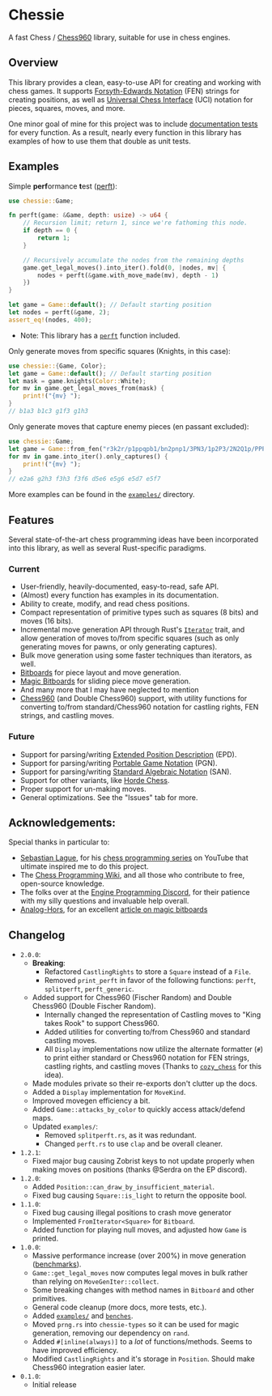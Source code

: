 # Chessie

A fast Chess / [Chess960](https://en.wikipedia.org/wiki/Fischer_random_chess) library, suitable for use in chess engines.

## Overview

This library provides a clean, easy-to-use API for creating and working with chess games.
It supports [Forsyth-Edwards Notation](https://en.wikipedia.org/wiki/Forsyth%E2%80%93Edwards_Notation) (FEN) strings for creating positions, as well as [Universal Chess Interface](https://en.wikipedia.org/wiki/Universal_Chess_Interface) (UCI) notation for pieces, squares, moves, and more.

One minor goal of mine for this project was to include [documentation tests](https://doc.rust-lang.org/rust-by-example/testing/doc_testing.html) for every function.
As a result, nearly every function in this library has examples of how to use them that double as unit tests.

## Examples

Simple **perf**ormance **t**est ([perft](https://www.chessprogramming.org/Perft)):

```rust
use chessie::Game;

fn perft(game: &Game, depth: usize) -> u64 {
    // Recursion limit; return 1, since we're fathoming this node.
    if depth == 0 {
        return 1;
    }

    // Recursively accumulate the nodes from the remaining depths
    game.get_legal_moves().into_iter().fold(0, |nodes, mv| {
        nodes + perft(&game.with_move_made(mv), depth - 1)
    })
}

let game = Game::default(); // Default starting position
let nodes = perft(&game, 2);
assert_eq!(nodes, 400);
```

-   Note: This library has a [`perft`](https://docs.rs/chessie/latest/chessie/perft/fn.perft.html) function included.

Only generate moves from specific squares (Knights, in this case):

```rust
use chessie::{Game, Color};
let game = Game::default(); // Default starting position
let mask = game.knights(Color::White);
for mv in game.get_legal_moves_from(mask) {
    print!("{mv} ");
}
// b1a3 b1c3 g1f3 g1h3
```

Only generate moves that capture enemy pieces (en passant excluded):

```rust
use chessie::Game;
let game = Game::from_fen("r3k2r/p1ppqpb1/bn2pnp1/3PN3/1p2P3/2N2Q1p/PPPBBPPP/R3K2R w KQkq - 0 1").unwrap();
for mv in game.into_iter().only_captures() {
    print!("{mv} ");
}
// e2a6 g2h3 f3h3 f3f6 d5e6 e5g6 e5d7 e5f7
```

More examples can be found in the [`examples/`](./chessie/examples) directory.

## Features

Several state-of-the-art chess programming ideas have been incorporated into this library, as well as several Rust-specific paradigms.

### Current

-   User-friendly, heavily-documented, easy-to-read, safe API.
-   (Almost) every function has examples in its documentation.
-   Ability to create, modify, and read chess positions.
-   Compact representation of primitive types such as squares (8 bits) and moves (16 bits).
-   Incremental move generation API through Rust's [`Iterator`](https://doc.rust-lang.org/std/iter/trait.Iterator.html) trait, and allow generation of moves to/from specific squares (such as only generating moves for pawns, or only generating captures).
-   Bulk move generation using some faster techniques than iterators, as well.
-   [Bitboards](https://www.chessprogramming.org/Bitboards) for piece layout and move generation.
-   [Magic Bitboards](https://www.chessprogramming.org/Magic_Bitboards) for sliding piece move generation.
-   And many more that I may have neglected to mention
-   [Chess960](https://www.chessprogramming.org/Chess960) (and Double Chess960) support, with utility functions for converting to/from standard/Chess960 notation for castling rights, FEN strings, and castling moves.

### Future

-   Support for parsing/writing [Extended Position Description](https://www.chessprogramming.org/Extended_Position_Description) (EPD).
-   Support for parsing/writing [Portable Game Notation](https://en.wikipedia.org/wiki/Portable_Game_Notation) (PGN).
-   Support for parsing/writing [Standard Algebraic Notation](<https://en.wikipedia.org/wiki/Algebraic_notation_(chess)>) (SAN).
-   Support for other variants, like [Horde Chess](https://www.chess.com/terms/horde-chess).
-   Proper support for un-making moves.
-   General optimizations. See the "Issues" tab for more.

## Acknowledgements:

Special thanks in particular to:

-   [Sebastian Lague](https://www.youtube.com/@SebastianLague), for his [chess programming series](https://www.youtube.com/watch?v=_vqlIPDR2TU&list=PLFt_AvWsXl0cvHyu32ajwh2qU1i6hl77c) on YouTube that ultimate inspired me to do this project.
-   The [Chess Programming Wiki](https://www.chessprogramming.org/), and all those who contribute to free, open-source knowledge.
-   The folks over at the [Engine Programming Discord](https://discord.com/invite/F6W6mMsTGN), for their patience with my silly questions and invaluable help overall.
-   [Analog-Hors](https://github.com/analog-hors), for an excellent [article on magic bitboards](https://analog-hors.github.io/site/magic-bitboards/)

## Changelog

-   `2.0.0`:
    -   **Breaking**:
        -   Refactored `CastlingRights` to store a `Square` instead of a `File`.
        -   Removed `print_perft` in favor of the following functions: `perft`, `splitperft`, `perft_generic`.
    -   Added support for Chess960 (Fischer Random) and Double Chess960 (Double Fischer Random).
        -   Internally changed the representation of Castling moves to "King takes Rook" to support Chess960.
        -   Added utilities for converting to/from Chess960 and standard castling moves.
        -   All `Display` implementations now utilize the alternate formatter (`#`) to print either standard or Chess960 notation for FEN strings, castling rights, and castling moves (Thanks to [`cozy_chess`](https://docs.rs/cozy-chess/latest/cozy_chess/) for this idea).
    -   Made modules private so their re-exports don't clutter up the docs.
    -   Added a `Display` implementation for `MoveKind`.
    -   Improved movegen efficiency a bit.
    -   Added `Game::attacks_by_color` to quickly access attack/defend maps.
    -   Updated `examples/`:
        -   Removed `splitperft.rs`, as it was redundant.
        -   Changed `perft.rs` to use `clap` and be overall cleaner.
-   `1.2.1`:
    -   Fixed major bug causing Zobrist keys to not update properly when making moves on positions (thanks @Serdra on the EP discord).
-   `1.2.0`:
    -   Added `Position::can_draw_by_insufficient_material`.
    -   Fixed bug causing `Square::is_light` to return the opposite bool.
-   `1.1.0`:
    -   Fixed bug causing illegal positions to crash move generator
    -   Implemented `FromIterator<Square>` for `Bitboard`.
    -   Added function for playing null moves, and adjusted how `Game` is printed.
-   `1.0.0`:
    -   Massive performance increase (over 200%) in move generation ([benchmarks](https://github.com/dannyhammer/chessie-benchmarks)).
    -   `Game::get_legal_moves` now computes legal moves in bulk rather than relying on `MoveGenIter::collect`.
    -   Some breaking changes with method names in `Bitboard` and other primitives.
    -   General code cleanup (more docs, more tests, etc.).
    -   Added [`examples/`](./chessie/examples/) and [`benches`](./chessie/benches/).
    -   Moved `prng.rs` into `chessie-types` so it can be used for magic generation, removing our dependency on `rand`.
    -   Added `#[inline(always)]` to a _lot_ of functions/methods. Seems to have improved efficiency.
    -   Modified `CastlingRights` and it's storage in `Position`. Should make Chess960 integration easier later.
-   `0.1.0`:
    -   Initial release
